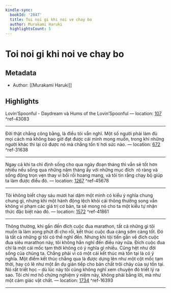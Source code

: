 ```yaml
---
kindle-sync:
  bookId: '2847'
  title: Toi noi gi khi noi ve chay bo
  author: Murakami Haruki
  highlightsCount: 5
---
```

# Toi noi gi khi noi ve chay bo
## Metadata
* Author: [[Murakami Haruki]]

## Highlights
Lovin’Spoonful - Daydream và Hums of the Lovin’Spoonful — location: [107]() ^ref-43083

---
Đời thật chẳng công bằng, là điều tôi vẫn nghĩ. Một số người phải làm đủ mọi cách mà không bao giờ đạt được cái mình mong muốn, trong khi những người khác thì lại có được nó mà chẳng tốn tí hơi sức nào. — location: [672]() ^ref-31638

---
Ngay cả khi ta chỉ định sống cho qua ngày đoạn tháng thì vẫn sẽ tốt hơn nhiều nếu sống qua những năm tháng ấy với những mục đích  rõ ràng và sống động trọn vẹn thay vì bối rối hoang mang, và tôi tin rằng chạy bộ giúp ta làm được điều đó. — location: [1267]() ^ref-45678

---
Tôi không biết chạy sáu mươi hai dặm một mình có kiểu ý nghĩa chung chung gì, nhưng khi một hành động lệch khỏi cái thông thường song vẫn không vi phạm các giá trị cơ bản, ta sẽ mong nó cho ta một kiểu tự nhận thức đặc biệt nào đó. — location: [1572]() ^ref-41861

---
Thông thường, khi gần đến đích cuộc đua marathon, tất cả những gì tôi muốn là làm xong phứt đi cho rồi, kết thúc cuộc đua càng sớm càng tốt. Đó là tất cả những gì tôi có thể nghĩ đến. Nhưng khi tôi tiến gần về đích cuộc đua siêu marathon này, tôi không hẳn nghĩ đến điều này nữa. Đích cuộc đua chỉ là một cái mốc tạm thời không có ý nghĩa gì nhiều. Cũng hệt như đời sống của chúng ta. Chẳng phải vì có một cái kết thúc mà tồn tại là có ý nghĩa. Một điểm kết thúc chẳng qua là được dựng lên như một cột mốc tạm thời, hay có lẽ như một ẩn dụ gián tiếp cho bản chất trôi chảy của sự tồn tại. Nó rất triết học – dù lúc này tôi cũng không nghĩ xem chuyện đó triết lý ra sao. Tôi chỉ mơ hồ chứng nghiệm ý niệm này, không phải bằng lời, mà như một cảm giác vật chất. — location: [1734]() ^ref-16393

---
